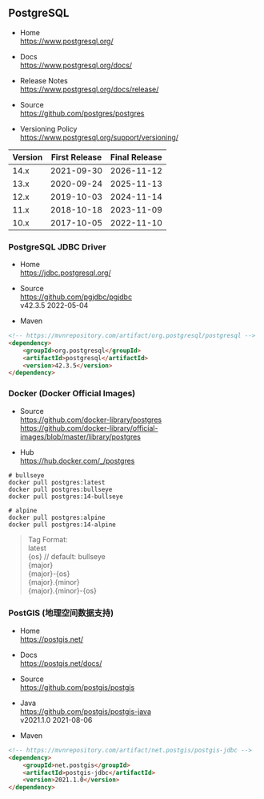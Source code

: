 
## PostgreSQL

- Home  
  https://www.postgresql.org/

- Docs  
  https://www.postgresql.org/docs/

- Release Notes  
  https://www.postgresql.org/docs/release/

- Source  
  https://github.com/postgres/postgres

- Versioning Policy  
  https://www.postgresql.org/support/versioning/  

| Version | First Release | Final Release |
|---------|---------------|---------------|
| 14.x    | 2021-09-30    | 2026-11-12    |
| 13.x    | 2020-09-24    | 2025-11-13    |
| 12.x    | 2019-10-03    | 2024-11-14    |
| 11.x    | 2018-10-18    | 2023-11-09    |
| 10.x    | 2017-10-05    | 2022-11-10    |

### PostgreSQL JDBC Driver

- Home  
  https://jdbc.postgresql.org/

- Source  
  https://github.com/pgjdbc/pgjdbc  
  v42.3.5 2022-05-04

- Maven
```html
<!-- https://mvnrepository.com/artifact/org.postgresql/postgresql -->
<dependency>
    <groupId>org.postgresql</groupId>
    <artifactId>postgresql</artifactId>
    <version>42.3.5</version>
</dependency>
```

### Docker (Docker Official Images)

- Source  
  https://github.com/docker-library/postgres  
  https://github.com/docker-library/official-images/blob/master/library/postgres  

- Hub  
  https://hub.docker.com/_/postgres
```shell
# bullseye
docker pull postgres:latest
docker pull postgres:bullseye
docker pull postgres:14-bullseye

# alpine
docker pull postgres:alpine
docker pull postgres:14-alpine
```
> Tag Format:  
> latest  
> {os} // default: bullseye  
> {major}  
> {major}-{os}  
> {major}.{minor}  
> {major}.{minor}-{os}  

### PostGIS (地理空间数据支持)

- Home  
  https://postgis.net/

- Docs  
  https://postgis.net/docs/

- Source  
  https://github.com/postgis/postgis

- Java  
  https://github.com/postgis/postgis-java  
  v2021.1.0 2021-08-06

- Maven
```html
<!-- https://mvnrepository.com/artifact/net.postgis/postgis-jdbc -->
<dependency>
    <groupId>net.postgis</groupId>
    <artifactId>postgis-jdbc</artifactId>
    <version>2021.1.0</version>
</dependency>
```

